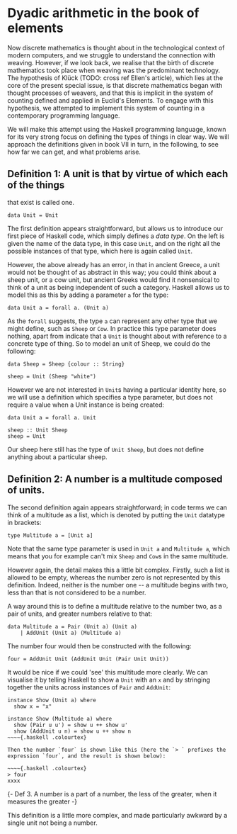 
# Dyadic arithmetic in the book of elements

Now discrete mathematics is thought about in the technological context
of modern computers, and we struggle to understand the connection with
weaving. However, if we look back, we realise that the birth of
discrete mathematics took place when weaving was the predominant
technology. The hypothesis of Klück (TODO: cross ref Ellen's article),
which lies at the core of the present special issue, is that discrete
mathematics began with thought processes of weavers, and that this is
implicit in the system of counting defined and applied in Euclid's
Elements.  To engage with this hypothesis, we attempted to implement
this system of counting in a contemporary programming language.

We will make this attempt using the Haskell programming language,
known for its very strong focus on defining the types of things in
clear way. We will approach the definitions given in book VII in turn,
in the following, to see how far we can get, and what problems arise.

## Definition 1: A unit is that by virtue of which each of the things
that exist is called one.

~~~~{.haskell .colourtex}
data Unit = Unit
~~~~

The first definition appears straightforward, but allows us to
introduce our first piece of Haskell code, which simply defines a
*data type*. On the left is given the name of the data type, in this
case `Unit`, and on the right all the possible instances of that type,
which here is again called `Unit`.

However, the above already has an error, in that in ancient Greece, a
unit would not be thought of as abstract in this way; you could think
about a sheep unit, or a cow unit, but ancient Greeks would find it
nonsensical to think of a unit as being independent of such a
category. Haskell allows us to model this as this by adding a
parameter `a` for the type:

~~~~{.haskell .colourtex}
data Unit a = forall a. (Unit a)
~~~~

As the `forall` suggests, the type `a` can represent any other type
that we might define, such as `Sheep` or `Cow`. In practice this type
parameter does nothing, apart from indicate that a `Unit` is thought
about with reference to a concrete type of thing. So to model an unit
of Sheep, we could do the following:

~~~~{.haskell .colourtex}
data Sheep = Sheep {colour :: String}

sheep = Unit (Sheep "white")
~~~~

However we are not interested in `Unit`s having a particular identity
here, so we will use a definition which specifies a type parameter,
but does not require a value when a Unit instance is being created:

~~~~{.haskell .colourtex}
data Unit a = forall a. Unit

sheep :: Unit Sheep
sheep = Unit
~~~~

Our sheep here still has the type of `Unit Sheep`, but does not define
anything about a particular sheep.

## Definition 2: A number is a multitude composed of units.

The second definition again appears straightforward; in code terms we
can think of a multitude as a list, which is denoted by putting the
`Unit` datatype in brackets:

~~~~{.haskell .colourtex}
type Multitude a = [Unit a]
~~~~

Note that the same type parameter is used in `Unit a` and `Multitude a`, which means that you for example can't mix `Sheep` and `Cow`s in the same multitude.

However again, the detail makes this a little bit complex. Firstly,
such a list is allowed to be empty, whereas the number zero is not
represented by this definition. Indeed, neither is the number one -- a
multitude begins with two, less than that is not considered to be a
number.

A way around this is to define a multitude relative to the number two,
as a pair of units, and greater numbers relative to that:

~~~~{.haskell .colourtex}
data Multitude a = Pair (Unit a) (Unit a)
    | AddUnit (Unit a) (Multitude a)
~~~~

The number four would then be constructed with the following:

~~~~{.haskell .colourtex}
four = AddUnit Unit (AddUnit Unit (Pair Unit Unit))
~~~~

It would be nice if we could 'see' this multitude more clearly.  We
can visualise it by telling Haskell to show a `Unit` with an `x` and
by stringing together the units across instances of `Pair` and
`AddUnit`:

~~~~{.haskell .colourtex}
instance Show (Unit a) where
  show x = "x"

instance Show (Multitude a) where
  show (Pair u u') = show u ++ show u'
  show (AddUnit u n) = show u ++ show n
~~~~{.haskell .colourtex}

Then the number `four` is shown like this (here the `> ` prefixes the
expression `four`, and the result is shown below):

~~~~{.haskell .colourtex}
> four
xxxx
~~~~

{- Def 3. A number is a part of a number, the less of the greater,
   when it measures the greater -}

This definition is a little more complex, and made particularly
awkward by a single unit not being a number.

